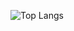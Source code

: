 ![Top Langs](https://github-readme-stats.vercel.app/api/top-langs/?username=roshh4&theme=tokyonight)

<!---
roshh4/roshh4 is a ✨ special ✨ repository because its `README.md` (this file) appears on your GitHub profile.
You can click the Preview link to take a look at your changes.
--->
